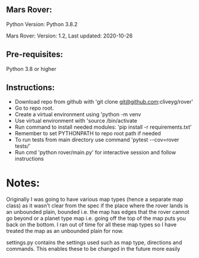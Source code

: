 Mars Rover:
----------

Python Version: Python 3.8.2

Mars Rover: Version: 1.2, Last updated: 2020-10-26

## Pre-requisites:

Python 3.8 or higher

## Instructions:

* Download repo from github with 'git clone git@github.com:cliveyg/rover'
* Go to repo root.
* Create a virtual environment using 'python -m venv <name>
* Use virtual environment with 'source <name>/bin/activate
* Run command to install needed modules: 'pip install -r requirements.txt'
* Remember to set PYTHONPATH to repo root path if needed
* To run tests from main directory use command 'pytest --cov=rover tests/'
* Run cmd 'python rover/main.py' for interactive session and follow instructions

# Notes:

Originally I was going to have various map types (hence a separate map class) as it 
wasn't clear from the spec if the place where the rover lands is an unbounded plain,
bounded i.e. the map has edges that the rover cannot go beyond or a planet type map 
i.e. going off the top of the map puts you back on the bottom. 
I ran out of time for all these map types so I have treated the map as an unbounded
plain for now.  

settings.py contains the settings used such as map type, directions and commands.
This enables these to be changed in the future more easily

